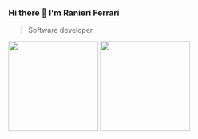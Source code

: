 
### Hi there 👋 I'm **Ranieri Ferrari**
> Software developer
<div>
 <img height="180em" src="https://github-readme-stats.vercel.app/api?username=ranierif&show_icons=true&theme=dark&include_all_commits=true&count_private=true&hide_border=true&hide_title=true"/>
 <img height="180em" src="https://github-readme-stats.vercel.app/api/top-langs/?username=ranierif&layout=compact&langs_count=7&theme=dark&hide_border=true&hide_title=true&count_private=true"/> 
</div>
